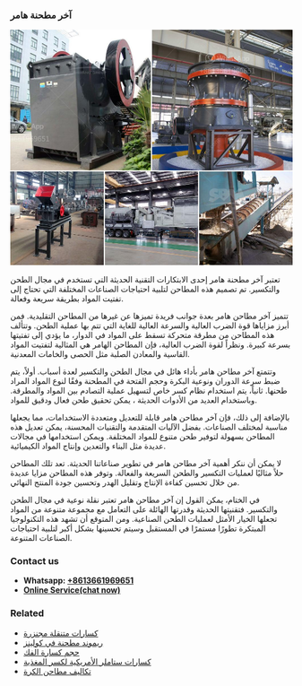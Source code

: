 <h3>آخر مطحنة هامر</h3><img src='1701746174.jpg' alt=''><p>تعتبر آخر مطحنة هامر إحدى الابتكارات التقنية الحديثة التي تستخدم في مجال الطحن والتكسير. تم تصميم هذه المطاحن لتلبية احتياجات الصناعات المختلفة التي تحتاج إلى تفتيت المواد بطريقة سريعة وفعالة. </p><p>تتميز آخر مطاحن هامر بعدة جوانب فريدة تميزها عن غيرها من المطاحن التقليدية. فمن أبرز مزاياها قوة الضرب العالية والسرعة العالية للغاية التي تتم بها عملية الطحن. وتتألف هذه المطاحن من مطرقة متحركة تسقط على المواد في الدوار، ما يؤدي إلى تفتيتها بسرعة كبيرة. ونظراً لقوة الضرب العالية، فإن المطاحن الهامر هي المثالية لتفتيت المواد القاسية والمعادن الصلبة مثل الحصى والخامات المعدنية.</p><p>وتتمتع آخر مطاحن هامر بأداء هائل في مجال الطحن والتكسير لعدة أسباب. أولاً، يتم ضبط سرعة الدوران ونوعية البكرة وحجم الفتحة في المطحنة وفقًا لنوع المواد المراد طحنها. ثانياً، يتم استخدام نظام كسر خاص لتسهيل عملية التصادم بين المواد والمطرقة. وباستخدام العديد من الأدوات الحديثة ، يمكن تحقيق طحن فعال ودقيق للمواد. </p><p>بالإضافة إلى ذلك، فإن آخر مطاحن هامر قابلة للتعديل ومتعددة الاستخدامات، مما يجعلها مناسبة لمختلف الصناعات. بفضل الآليات المتقدمة والتقنيات المحسنة، يمكن تعديل هذه المطاحن بسهولة لتوفير طحن متنوع للمواد المختلفة. ويمكن استخدامها في مجالات عديدة مثل البناء والتعدين وإنتاج المواد الكيميائية.</p><p>لا يمكن أن ننكر أهمية آخر مطاحن هامر في تطوير صناعاتنا الحديثة. تعد تلك المطاحن حلاً مثاليًا لعمليات التكسير والطحن السريعة والفعالة. وتوفر هذه المطاحن مزايا عديدة من خلال تحسين كفاءة الإنتاج وتقليل الهدر وتحسين جودة المنتج النهائي.</p><p>في الختام، يمكن القول إن آخر مطاحن هامر تعتبر نقلة نوعية في مجال الطحن والتكسير. فتقنيتها الحديثة وقدرتها الهائلة على التعامل مع مجموعة متنوعة من المواد تجعلها الخيار الأمثل لعمليات الطحن الصناعية. ومن المتوقع أن تشهد هذه التكنولوجيا المبتكرة تطورًا مستمرًا في المستقبل وسيتم تحسينها بشكل أكبر لتلبية احتياجات الصناعات المتنوعة.</p><h3>Contact us</h3><ul><li><strong>Whatsapp:&nbsp;<a href="https://wa.me/8613661969651">+8613661969651</a></strong></li><li><a href="https://swt.shibang-china.com/?git&amp;zhl&amp;آخر مطحنة هامر"><strong>Online Service(chat now)</strong></a></li></ul><h3>Related</h3><ul><li><a href='كسارات متنقلة مجنزرة.md'>كسارات متنقلة مجنزرة</a></li><li><a href='ريموند مطحنة في كولينز.md'>ريموند مطحنة في كولينز</a></li><li><a href='حجم كسارة الفك.md'>حجم كسارة الفك</a></li><li><a href='كسارات ستاملر الأمريكية لكسر المغذية.md'>كسارات ستاملر الأمريكية لكسر المغذية</a></li><li><a href='تكاليف مطاحن الكرة.md'>تكاليف مطاحن الكرة</a></li></ul>